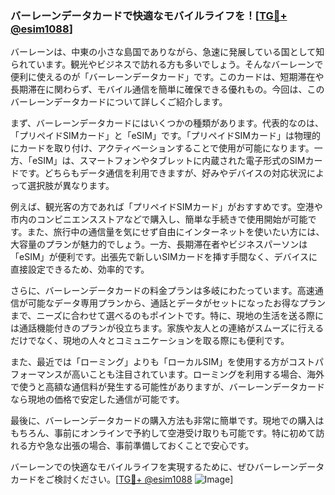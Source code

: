 ### バーレーンデータカードで快適なモバイルライフを！[[TG💪+ @esim1088](https://t.me/s/esim1088)]

バーレーンは、中東の小さな島国でありながら、急速に発展している国として知られています。観光やビジネスで訪れる方も多いでしょう。そんなバーレーンで便利に使えるのが「バーレーンデータカード」です。このカードは、短期滞在や長期滞在に関わらず、モバイル通信を簡単に確保できる優れもの。今回は、このバーレーンデータカードについて詳しくご紹介します。

まず、バーレーンデータカードにはいくつかの種類があります。代表的なのは、「プリペイドSIMカード」と「eSIM」です。「プリペイドSIMカード」は物理的にカードを取り付け、アクティベーションすることで使用が可能になります。一方、「eSIM」は、スマートフォンやタブレットに内蔵された電子形式のSIMカードです。どちらもデータ通信を利用できますが、好みやデバイスの対応状況によって選択肢が異なります。

例えば、観光客の方であれば「プリペイドSIMカード」がおすすめです。空港や市内のコンビニエンスストアなどで購入し、簡単な手続きで使用開始が可能です。また、旅行中の通信量を気にせず自由にインターネットを使いたい方には、大容量のプランが魅力的でしょう。一方、長期滞在者やビジネスパーソンは「eSIM」が便利です。出張先で新しいSIMカードを挿す手間なく、デバイスに直接設定できるため、効率的です。

さらに、バーレーンデータカードの料金プランは多岐にわたっています。高速通信が可能なデータ専用プランから、通話とデータがセットになったお得なプランまで、ニーズに合わせて選べるのもポイントです。特に、現地の生活を送る際には通話機能付きのプランが役立ちます。家族や友人との連絡がスムーズに行えるだけでなく、現地の人々とコミュニケーションを取る際にも便利です。

また、最近では「ローミング」よりも「ローカルSIM」を使用する方がコストパフォーマンスが高いことも注目されています。ローミングを利用する場合、海外で使うと高額な通信料が発生する可能性がありますが、バーレーンデータカードなら現地の価格で安定した通信が可能です。

最後に、バーレーンデータカードの購入方法も非常に簡単です。現地での購入はもちろん、事前にオンラインで予約して空港受け取りも可能です。特に初めて訪れる方や急な出張の場合、事前準備しておくことで安心です。

バーレーンでの快適なモバイルライフを実現するために、ぜひバーレーンデータカードをご検討ください。[[TG💪+ @esim1088](https://t.me/s/esim1088) ![Image](https://i.postimg.cc/Y0z9fWf4/image.png)]
